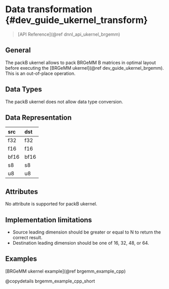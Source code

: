 Data transformation {#dev_guide_ukernel_transform}
=======================================

>
> [API Reference](@ref dnnl_api_ukernel_brgemm)
>

## General

The packB ukernel allows to pack BRGeMM B matrices in optimal layout
before executing the [BRGeMM ukernel](@ref dev_guide_ukernel_brgemm).
This is an out-of-place operation.

## Data Types

The packB ukernel does not allow data type conversion.

## Data Representation

| src  | dst  |
|:-----|:-----|
| f32  | f32  |
| f16  | f16  |
| bf16 | bf16 |
| s8   | s8   |
| u8   | u8   |

## Attributes

No attribute is supported for packB ukernel.

## Implementation limitations

- Source leading dimension should be greater or equal to N to return the correct
  result.
- Destination leading dimension should be one of 16, 32, 48, or 64.

## Examples

[BRGeMM ukernel example](@ref brgemm_example_cpp)

@copydetails brgemm_example_cpp_short
